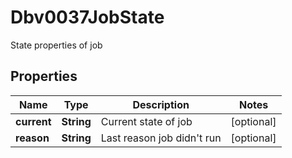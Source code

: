

# Dbv0037JobState

State properties of job

## Properties

| Name | Type | Description | Notes |
|------------ | ------------- | ------------- | -------------|
|**current** | **String** | Current state of job |  [optional] |
|**reason** | **String** | Last reason job didn&#39;t run |  [optional] |



